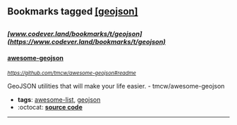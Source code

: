 ## Bookmarks tagged [[geojson]](https://www.codever.land/search?q=[geojson])

_<sup><sup>[www.codever.land/bookmarks/t/geojson](https://www.codever.land/bookmarks/t/geojson)</sup></sup>_
---
#### [awesome-geojson](https://github.com/tmcw/awesome-geojson#readme)
_<sup>https://github.com/tmcw/awesome-geojson#readme</sup>_

GeoJSON utilities that will make your life easier. - tmcw/awesome-geojson
* **tags**: [awesome-list](../tagged/awesome-list.md), [geojson](../tagged/geojson.md)
* :octocat: **[source code](https://github.com/tmcw/awesome-geojson#readme)**
---

